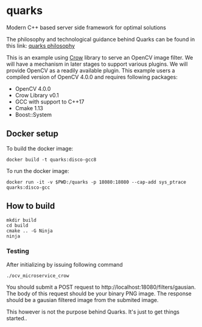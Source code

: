 
# quarks
Modern C++ based server side framework for optimal solutions

The philosophy and technological guidance behind Quarks can be found in this link:
[quarks philosophy](https://dev.to/lucpattyn/quarks-a-new-approach-with-a-new-mindset-to-programming-10lk)

This is an example using [Crow](https://github.com/ipkn/crow) library  to serve an OpenCV image filter.
We will have a mechanism in later stages to support various plugins. 
We will provide OpenCV as a readily available plugin.
This example users a compiled version of OpenCV 4.0.0 and requires following packages:

- OpenCV 4.0.0
- Crow Library v0.1
- GCC with support to C++17
- Cmake 1.13
- Boost::System

## Docker setup
To build the docker image:
```
docker build -t quarks:disco-gcc8
```

To run the docker image:
```
docker run -it -v $PWD:/quarks -p 18080:18080 --cap-add sys_ptrace quarks:disco-gcc
```

## How to build
```
mkdir build
cd build
cmake .. -G Ninja
ninja
```

### Testing

After initializing by issuing following command

```
./ocv_microservice_crow
```

You should submit a POST request to http://localhost:18080/filters/gausian. The body of this request should be your
binary PNG image. The response should be a gausian filtered image from the submited image.

This however is not the purpose behind Quarks. It's just to get things started..
